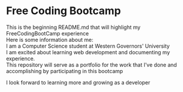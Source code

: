 # Free Coding Bootcamp

 This is the beginning README.md that will highlight my FreeCodingBootCamp experience<br>
 Here is some information about me:<br>
 I am a Computer Science student at Western Governors' University<br>
 I am excited about learning web development and documenting my experience.<br>
 This repository will serve as a portfolio for the work that I've done and accomplishing by participating in this bootcamp
 
 
 I look forward to learning more and growing as a developer

